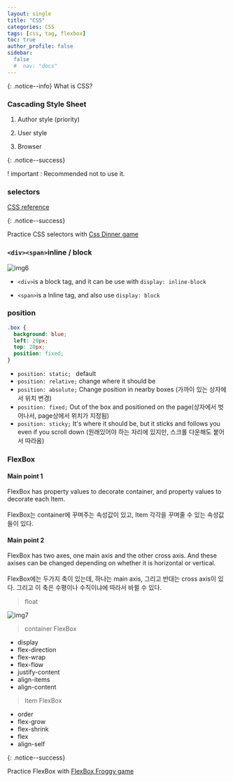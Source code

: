 ```yaml
---
layout: single
title: "CSS"
categories: CSS
tags: [css, tag, flexbox]
toc: true
author_profile: false
sidebar:
  false
  #  nav: "docs"
---
```


{: .notice--info}
What is CSS?

### Cascading Style Sheet

1. Author style (priority)

2. User style

3. Browser

{: .notice--success}

! important : Recommended not to use it.

### selectors

[CSS reference](https://developer.mozilla.org/en-US/docs/Web/CSS)

{: .notice--success}

Practice CSS selectors with [Css Dinner game](https://flukeout.github.io/)

### `<div><span>`inline / block

![img6](../../images/2022-03-19-CSS/img6.png)

- `<div>`is a block tag, and it can be use with `display: inline-block`

- `<span>`is a lnline tag, and also use `display: block`

### position

```css
.box {
  background: blue;
  left: 20px;
  top: 20px;
  position: fixed;
}
```

- `position: static; ` default
- `position: relative;` change where it should be
- `position: absolute;` Change position in nearby boxes (가까이 있는 상자에서 위치 변경)
- `position: fixed;` Out of the box and positioned on the page(상자에서 벗어나서, page상에서 위치가 지정됨)
- `position: sticky;` It's where it should be, but it sticks and follows you even if you scroll down (원래있어야 하는 자리에 있지만, 스크롤 다운해도 붙어서 따라옴)

### FlexBox

<div class="notice--info">
<h4>Main point 1</h4>
    FlexBox has property values to decorate container, and property values to decorate each Item. <br><br> FlexBox는 container에 꾸며주는 속성값이 있고, Item 각각을 꾸며줄 수 있는 속성값들이 있다.

</div>

<div class="notice--info">
<h4>Main point 2</h4>
  FlexBox has two axes, one main axis and the other cross axis. And these axises can be changed depending on whether it is horizontal or vertical. <br><br>FlexBox에는 두가지 축이 있는데, 하나는 main axis, 그리고 반대는 cross axis이 있다. 그리고 이 축은 수평이나 수직이냐에 따라서 바뀔 수 있다. 
</div>

> float

![img7](../../images/2022-03-19-CSS/img7.png)

> container FlexBox

- display
- flex-direction
- flex-wrap
- flex-flow
- justify-content
- align-items
- align-content

> Item FlexBox

- order
- flex-grow
- flex-shrink
- flex
- align-self

{: .notice--success}

Practice FlexBox with [FlexBox Froggy game](https://flexboxfroggy.com/)
